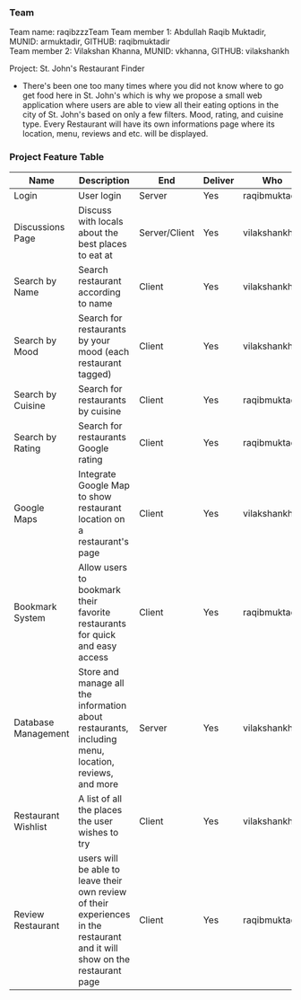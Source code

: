### Team

Team name: raqibzzzTeam
Team member 1: Abdullah Raqib Muktadir, MUNID: armuktadir, GITHUB: raqibmuktadir  
Team member 2: Vilakshan Khanna, MUNID: vkhanna, GITHUB: vilakshankh

Project: St. John's Restaurant Finder
* There's been one too many times where you did not know where to go get food here in St. John's which is why we propose a small web application where users are able to view all their eating options in the city of St. John's based on only a few filters. Mood, rating, and cuisine type. Every Restaurant will have its own informations page where its location, menu, reviews and etc. will be displayed.

### Project Feature Table

|Name|Description|End|Deliver|Who|
|-----|-----|-----|-----|-----|
|Login|User login|Server|Yes|raqibmuktadir
|Discussions Page|Discuss with locals about the best places to eat at|Server/Client|Yes|vilakshankh
|Search by Name|Search restaurant according to name|Client|Yes|vilakshankh
|Search by Mood|Search for restaurants by your mood (each restaurant tagged)|Client|Yes|vilakshankh
|Search by Cuisine|Search for restaurants by cuisine|Client|Yes|raqibmuktadir
|Search by Rating|Search for restaurants Google rating|Client|Yes|raqibmuktadir
|Google Maps|Integrate Google Map to show restaurant location on a restaurant's page|Client|Yes|vilakshankh
|Bookmark System|	Allow users to bookmark their favorite restaurants for quick and easy access|	Client|	Yes|	raqibmuktadir
|Database Management|	Store and manage all the information about restaurants, including menu, location, reviews, and more|	Server|	Yes| vilakshankh
|Restaurant Wishlist|	A list of all the places the user wishes to try |	Client|	Yes| vilakshankh
|Review Restaurant|	users will be able to leave their own review of their experiences in the restaurant and it will show on the restaurant page|	Client|	Yes| raqibmuktadir|
